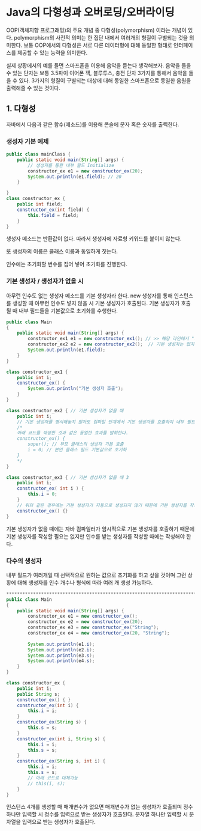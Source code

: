 # Java의 다형성과 오버로딩/오버라이딩

OOP(객체지향 프로그래밍)의 주요 개념 중 다형성(polymorphism) 이라는 개념이 있다. polymorphism의 사전적 의미는 한 집단 내에서 여러개의 형질이 구별되는 것을 의미한다. 보통 OOP에서의 다형성은 서로 다른 데이터형에 대해 동일한 형태로 인터페이스를 제공할 수 있는 능력을 의미한다.

실제 상황에서의 예를 들면 스마프폰을 이용해 음악을 듣는다 생각해보자. 음악을 들을 수 있는 단자는 보통 3.5파이 이어폰 잭, 블루투스, 충전 단자 3가지를 통해서 음악을 들을 수 있다. 3가지의 형질이 구별되는 대상에 대해 동일한 스마프폰으로 동일한 음원을 출력해줄 수 있는 것이다.

## 1. 다형성

자바에서 다음과 같은 함수(메소드)를 이용해 콘솔에 문자 혹은 숫자를 출력한다.



### 생성자 기본 예제

```java
public class mainClass {
	public static void main(String[] args) {
	    // 생성자를 통한 내부 필드 Initialize
	    constructor_ex e1 = new constructor_ex(20);
		System.out.println(e1.field); // 20
	}

}
class constructor_ex {
    public int field;
    constructor_ex(int field) {
        this.field = field;
    }
}
```

생성자 메소드는 반환값이 없다. 따라서 생성자에 자료형 키워드를 붙이지 않는다.

또 생성자의 이름은 클래스 이름과 동일하게 짓는다.

인수에는 초기화할 변수를 집어 넣어 초기화를 진행한다.

### 기본 생성자 / 생성자가 없을 시

아무런 인수도 없는 생성자 메소드를 기본 생성자라 한다. new 생성자를 통해 인스턴스를 생성할 때 아무런 인수도 넣지 않을 시 기본 생성자가 호출된다. 기본 생성자가 호출될 때 내부 필드들을 기본값으로 초기화를 수행한다. 

```java
public class Main
{
	public static void main(String[] args) {
	    constructor_ex1 e1 = new constructor_ex1(); // >> 해당 라인에서 "기본 생성자 호출" 출력
        constructor_ex2 e2 = new constructor_ex2();  // 기본 생성자는 없지만 내부필드 초기화
		System.out.println(e1.field);
	}
}

class constructor_ex1 {
    public int i;
    constructor_ex() {
        System.out.println("기본 생성자 호출");
    }
}

class constructor_ex2 { // 기본 생성자가 없을 때
    public int i;
    // 기본 생성자를 명시해놓지 않아도 컴파일 단계에서 기본 생성자를 호출하여 내부 필드를 초기화 한다.
    /*
    아래 코드를 작성한 것과 같은 동일한 효과를 발휘한다.
    constructor_ex() {
    	super(); // 부모 클래스의 생성자 기본 호출
    	i = 0; // 본인 클래스 필드 기본값으로 초기화
    }
    */
}

class constructor_ex3 { // 기본 생성자가 없을 때 3
    public int i;
    constructor_ex( int i ) {
    	this.i = 0;
    }
    // 위와 같은 경우에는 기본 생성자가 자동으로 생성되지 않기 때문에 기본 생성자를 작성하여야 한다.
    constructor_ex() {}
}
```

기본 생성자가 없을 때에는 자바 컴파일러가 암시적으로 기본 생성자를 호출하기 때문에 기본 생성자를 작성할 필요는 없지만 인수를 받는 생성자를 작성할 때에는 작성해야 한다.

### 다수의 생성자

내부 필드가 여러개일 때 선택적으로 원하는 값으로 초기화를 하고 싶을 것이며 그런 상황에 대해 생성자를 인수 개수나 형식에 따라 여러 개 생성 가능하다.

```java
*******************************************************************************/
public class Main
{
	public static void main(String[] args) {
	    constructor_ex e1 = new constructor_ex();
	    constructor_ex e2 = new constructor_ex(20);
	    constructor_ex e3 = new constructor_ex("String");
	    constructor_ex e4 = new constructor_ex(20, "String");
	    
		System.out.println(e1.i);
		System.out.println(e2.i);
		System.out.println(e3.s);
		System.out.println(e4.s);
	}
}

class constructor_ex {
    public int i;
    public String s;
    constructor_ex() { }
    constructor_ex(int i) {
        this.i = i;
    }
    constructor_ex(String s) {
        this.s = s;
    }
    constructor_ex(int i, String s) {
        this.i = i;
        this.s = s;
    }
    constructor_ex(String s, int i) {
        this.i = i;
        this.s = s;
        // 아래 코드로 대체가능
        // this(i, s);
    }
}
```

인스턴스 4개를 생성할 때 매개변수가 없으면 매개변수가 없는 생성자가 호출되며 정수 하나만 입력할 시 정수를 입력으로 받는 생성자가 호출된다. 문자열 하나만 입력할 시 문자열을 입력으로 받는 생성자가 호출된다.